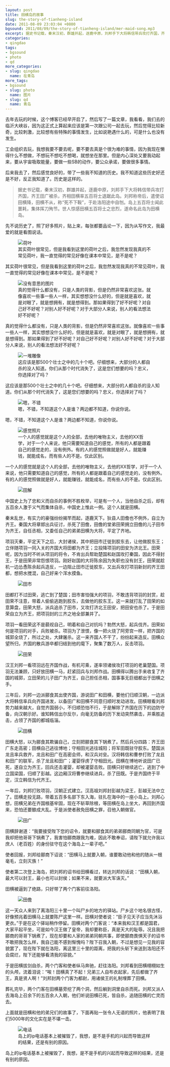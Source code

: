 ```yaml
---
layout: post
title: 田横岛的故事
slug: the-story-of-tianheng-island
date: 2011-08-09 23:03:04 +0800
bgsound: 2011/08/09/the-story-of-tianheng-island/mer-maid-song.mp3
excerpt: 据史书记载，秦末汉初，群雄并起，逐鹿中原，刘邦手下大将韩信带兵攻打齐国，齐王田广被杀，齐相田横率五百将士退踞此岛。刘邦称帝后，遣使诏田横降，田横不从，称死不下鞍，于赴洛阳途中自刎。岛上五百将士闻此噩耗，集体挥刀殉节。世人惊感田横五百将士之忠烈，遂命名此岛为田横岛。
categories:
- qingdao
tags:
- bgsound
- photo
- qd
more_categories:
- slug: qingdao
  name: 在青岛
more_tags:
- bgsound
- slug: photo
  name: 图片
- slug: qd
  name: 青岛
---
```


去年去玩的时候，这个博客已经早开启了，然后写了一篇文章，我看看，我们去的临沂大峡谷，因为这正式上算起来应该是第一次跟公司一起去玩，然后觉得比较新奇，比较刺激，比较想有些特殊的事情发生，比如说艳遇什么的，可是什么也没有发生。

工会组织去玩，我想我要不要去呢，要不要去真是个很为难的事情，因为我现在懒得什么不想做，不想玩不想吃不想喝，就想坐在那里。但是内心深处又要我动起来，要从宇宙吸取能量，要做一些SB的动作，要公众承诺，要做很多事情。

后来我去了，然后感觉良好的，带了一些我不知道的历史。我不知道这些历史好还是不好，反正我知道了。历史是这样的。

> 据史书记载，秦末汉初，群雄并起，逐鹿中原，刘邦手下大将韩信带兵攻打齐国，齐王田广被杀，齐相田横率五百将士退踞此岛。刘邦称帝后，遣使诏田横降，田横不从，称“死不下鞍”，于赴洛阳途中自刎。岛上五百将士闻此噩耗，集体挥刀殉节。世人惊感田横五百将士之忠烈，遂命名此岛为田横岛。

先不说历史了，照了好多照片，贴上来，每张都要品论一下，因为从写作文，我最爱的就是看图说话。

<figure>
	<img src="{{ site.path.uploads }}2011/08/09/the-story-of-tianheng-island/heye.jpg" alt="荷叶" />
	<figcaption>
		其实荷叶很常见，但是我看到这里的荷叶之后，我忽然发现我真的不常见荷叶，我一直觉得的常见好像在课本中常见，是不是呢？
	</figcaption>
</figure>

其实荷叶很常见，但是我看到这里的荷叶之后，我忽然发现我真的不常见荷叶，我一直觉得的常见好像在课本中常见，是不是呢？

<figure>
	<img src="{{ site.path.uploads }}2011/08/09/the-story-of-tianheng-island/nothing.jpg" alt="没有意思的图片" />
	<figcaption>
		真的觉得什么都没有，只是人类的背影，但是仍然非常喜欢这张。就像喜欢一些事一些人一样，其实想想没什么好的，但是就是喜欢，就是对眼了，就是想拥有，就是想得到。那如果得到了好不好呢？对自己好不好呢？对别人好不好呢？对于大部分人来说，别人的看法想法好不好呢？
	</figcaption>
</figure>

真的觉得什么都没有，只是人类的背影，但是仍然非常喜欢这张。就像喜欢一些事一些人一样，其实想想没什么好的，但是就是喜欢，就是对眼了，就是想拥有，就是想得到。那如果得到了好不好呢？对自己好不好呢？对别人好不好呢？对于大部分人来说，别人的看法想法好不好呢？

<figure>
	<img src="{{ site.path.uploads }}2011/08/09/the-story-of-tianheng-island/diaoxiang.jpg" alt="一堆雕像" />
	<figcaption>
		这应该是那500个壮士之中的几十个吧。仔细想来，大部分的人都自杀的没人知道。你们从那个时代消失了，这是您们想要的吗？忠义，你选择对了吗？
	</figcaption>
</figure>

这应该是那500个壮士之中的几十个吧。仔细想来，大部分的人都自杀的没人知道。你们从那个时代消失了，这是您们想要的吗？忠义，你选择对了吗？

<figure>
	<img src="{{ site.path.uploads }}2011/08/09/the-story-of-tianheng-island/zibao.jpg" alt="嗯，不错" />
	<figcaption>
		嗯，不错，不知道这个人是谁？两边都不知道，你说你说。
	</figcaption>
</figure>

嗯，不错，不知道这个人是谁？两边都不知道，你说你说。

<figure>
	<img src="{{ site.path.uploads }}2011/08/09/the-story-of-tianheng-island/feeling.jpg" alt="感觉照片" />
	<figcaption>
		一个人的感觉就是这个人的全部，去他的唯物主义，去他的XX哲学，对于一个人来说，他只需要知道自己的感觉，所有的人都是跟着自己的感觉走的，没有例外。有的人的感觉照做就是好人，就能赚钱，就能成名，而有些人的不是。仅此区别。
	</figcaption>
</figure>

一个人的感觉就是这个人的全部，去他的唯物主义，去他的XX哲学，对于一个人来说，他只需要知道自己的感觉，所有的人都是跟着自己的感觉走的，没有例外。有的人的感觉照做就是好人，就能赚钱，就能成名，而有些人的不是。仅此区别。

<figure>
	<img src="{{ site.path.uploads }}2011/08/09/the-story-of-tianheng-island/tianjie.jpg" alt="田解" />
</figure>

中国史上为了忠和义而自杀的事例不胜枚举，可是有一个人，当他自杀之后，却有五百余人激于义气而集体自杀，中国史上惟此一例。这个人就是田横。

秦末乱世，有实力的豪强纷纷揭竿而起，逐鹿天下。狄县人田儋也不例外，自立为齐王。秦国大将章邯出兵征讨，杀死了田儋，田儋的堂弟田荣拥立田儋的儿子田市为齐王，自任丞相，又委任自己的弟弟田横为大将，平定了齐地。

项羽灭秦，平定天下之后，大封诸侯，其中把田市迁徙到胶东去，让他做胶东王；立伴随项羽一同入关的齐国大将田都为齐王；立投降项羽的田安为济北王。田荣呢，因为当时不听从项羽的将令，不肯出兵帮助楚国和赵国攻打秦国，因此不得封王，于是田荣非常怨恨项羽。刚好赵国的大将陈余因为失职也没有封王，田荣就趁机一边怂恿陈余起兵造反，一边阻止田市迁徙胶东，又出兵攻打项羽新封的齐王田都，想把水搅混，自己好来个浑水摸鱼。

<figure>
	<img src="{{ site.path.uploads }}2011/08/09/the-story-of-tianheng-island/tianshi.jpg" alt="田市" />
</figure>

田都打不过田荣，逃亡到了楚国；田市害怕强大的项羽，不敢违背项羽的封赏，趁田荣不注意，带着人偷偷逃跑到胶东，去做他的胶东王。这一来就打乱了田荣的如意算盘，田荣大怒，派兵追杀了田市，又攻打济北王田安，把田安也杀了。于是田荣自立为齐王，把项羽封的三齐之地全部兼并了。

项羽一看田荣这不是藐视自己，明着和自己对抗吗？勃然大怒，起兵伐齐。田荣如何是项羽的对手，兵败被杀。项羽为了泄恨，像一把火烧了阿旁宫一样，把齐国的城郭全烧了，所过之处，大肆屠杀。这一来齐国人不干了，纷纷起来造反。田横众望所归，齐国的散兵游卒都归结到他的麾下，聚集了数万人，反击项羽。

<figure>
	<img src="{{ site.path.uploads }}2011/08/09/the-story-of-tianheng-island/tianrong.jpg" alt="田荣" />
</figure>

汉王刘邦一看项羽远在齐国作战，有机可乘，遂率领诸侯攻打项羽的老巢楚国。项羽无法兼顾，只好放田横一马，赶紧回兵与刘邦作战。田横得以腾出手来收复了齐国的城郭，立田荣的儿子田广为齐王，自己担任丞相，国事事无巨细都出于田横之手。

三年后，刘邦一边派郦食其出使齐国，游说田广和田横，要他们归顺汉朝，一边派大将韩信率兵向齐国进发，以备田广和田横不同意归顺时发动进攻。田横眼看刘邦势力越来越大，自觉齐国弱小，不归顺恐怕不行，于是解除了齐国在历下的边防守备，向汉朝示好。谁知韩信出尔反尔，向毫无防备的历下发动突然袭击，并乘胜追击，占领了齐国的都城临淄。

<figure>
	<img src="{{ site.path.uploads }}2011/08/09/the-story-of-tianheng-island/tianheng.jpg" alt="田横" />
</figure>

田横大怒，以为郦食其欺骗自己，立刻把郦食其下锅煮了。然后兵分四路：齐王田广东走高密；田横自己逃往博地；守相田光逃往城阳；将军田既驻守胶东。楚国派龙且率兵救齐，龙且和田广在高密会师，和汉兵对垒。汉将韩信和曹参打败了龙且和田广的联军，杀了龙且和田广；灌婴俘虏了守相田光。田横在博地听说田广已死，遂自立为齐王，回兵还击灌婴，却被灌婴击败。田横只好继续逃亡，逃到了中立国梁国，归顺了彭越。这边厢汉将曹参继续进兵，杀了田既。于是齐国终于平定，汉立韩信为代齐王。

一年后，刘邦打败项羽，汉朝正式建立。汉高祖刘邦封彭越为梁王，彭越无法中立了。田横走投无路，带着五百多名部下东入海，驻扎在海中的一座小岛上。刘邦心想，田横兄弟在齐国根基牢固，现在不斩草除根，等田横在岛上坐大，再回到齐国来，恐怕还要酿成大乱。于是派使者赦免田横之罪，召他入朝做官。

<figure>
	<img src="{{ site.path.uploads }}2011/08/09/the-story-of-tianheng-island/tianguang.jpg" alt="田广" />
</figure>

田横辞谢道：“我要接受陛下您的诏令，就要和郦食其的弟弟郦商同朝为官，可是我却把他哥哥下锅煮了，我害怕郦商跟我为难，因此不敢奉诏，请陛下就允许我以庶人（老百姓）的身份驻守在这个海岛上一辈子吧。”

使者回报，刘邦给郦商下诏说：“田横马上就要入朝，谁要敢动他和他的随从一根毫毛，立刻灭族！”

使者第二次登上海岛，把刘邦的诏书给田横看过，转达刘邦的话说：“田横入朝，最大可以封王，最小也可以封侯；如果不来，就要派大军诛灭。”

田横被逼到了绝路，只好带了两个门客前往洛阳。

<figure>
	<img src="{{ site.path.uploads }}2011/08/09/the-story-of-tianheng-island/tianzhan.jpg" alt="田儋" />
</figure>

这一天众人来到了离洛阳三十里一个叫尸乡的地方的驿站。尸乡这个地名很古怪，好像预兆着田横马上就要陈尸这里一样。田横对使者说：“臣子见天子应当先沐浴更衣。”于是在这个驿站稍作停留。田横对两个门客说：“本来我和汉王都是国君，大家平起平坐，可是如今汉王做了皇帝，我却要称臣，真是天大的耻辱。况且我把郦商的哥哥下锅煮了，现在却要和人家的弟弟同朝共事，即使郦商畏惧天子的诏书不敢把我怎么样，我自己能不感到惭愧吗？陛下召我入朝，不过是想见一见我的容貌罢了，现在陛下就在洛阳，离这里三十里的距离，把我的头斩下来送到洛阳还不会腐烂，陛下还能够看清我的容貌。”

于是田横拔剑自杀，两个门客和使者纵马奔驰，赶往洛阳。刘邦看到田横栩栩如生的头颅，流着泪说：“唉！田横真了不起！兄弟三人自布衣起家，先后都做了齐王，真是贤人啊！”刘邦封两个门客为都尉，用诸侯王的礼制埋葬了田横。

葬礼完毕，两个门客在田横墓旁挖了两个洞，然后躺到洞里自杀而死。刘邦又派人去海岛上召余下的五百余人入朝，他们听说田横已死，皆自杀，追随田横的亡灵而去。

上面就是田横和他的弟兄们的故事了，下面再贴一张令人无语的照片，他表明了我们5000年的文化实在是不堪一击。

<figure>
	<img src="{{ site.path.uploads }}2011/08/09/the-story-of-tianheng-island/phone.jpg" alt="电话" />
	<figcaption>
		岛上的ip电话基本上被摧毁了，我想，是不是手机的兴起而导致这样的结果，还是有别的原因。
	</figcaption>
</figure>

岛上的ip电话基本上被摧毁了，我想，是不是手机的兴起而导致这样的结果，还是有别的原因。
